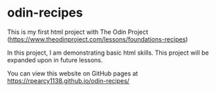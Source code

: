 # odin-recipes

This is my first html project with The Odin Project (https://www.theodinproject.com/lessons/foundations-recipes)

In this project, I am demonstrating basic html skills. This project will be expanded upon in future lessons.

You can view this website on GitHub pages at https://rpearcy1138.github.io/odin-recipes/
